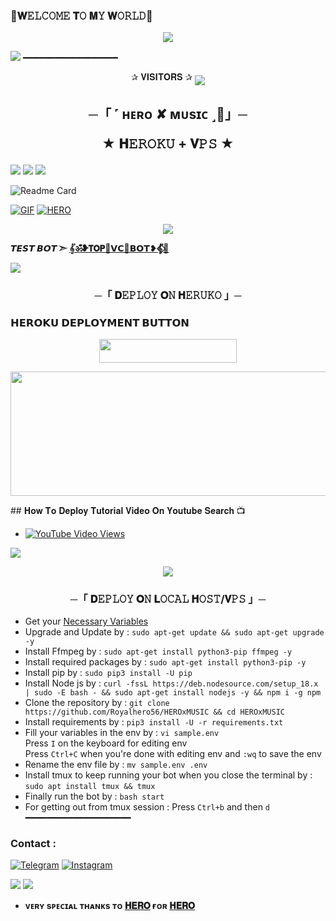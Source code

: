 ### 💖𝐖𝙴𝙻𝙲𝙾𝙼𝙴 𝐓𝙾 𝐌𝚈 𝐖𝙾𝚁𝙻𝙳💖

<p align="center">
  <img src="https://te.legra.ph/file/d03391a86b480004e86e2.jpg">

<a href="https://www.youtube.com/watch?v=dQw4w9WgXcQ"><img src="https://user-images.githubusercontent.com/73097560/115834477-dbab4500-a447-11eb-908a-139a6edaec5c.gif"></a>
━━━━━━━━━━━━━━━━━━
<p align="center">
✰ 𝐕𝐈𝐒𝐈𝐓𝐎𝐑𝐒 ✰

<!--
**Royalhero56/Royalhero56** is a ✨ _special_ ✨ repository because its `README.md` (this file) appears on your GitHub profile.


<p align="center">
    <b>ᴠɪsɪᴛᴏʀs</b><br>
 -->    <img align="middle" src="https://profile-counter.glitch.me/Royalhero56/count.svg" />
</p>




<h2 align="center">
    ─「 ˹ ʜᴇʀᴏ ✘ ᴍᴜsɪᴄ ˼🫧️」─

★ 𝐇𝙴𝚁𝙾𝙺𝚄 + 𝐕𝙿𝚂 ★
</h2>
<img src="https://readme-typing-svg.herokuapp.com?color=FF0000&width=420&lines=♦𝐃𝙴𝙿𝙻𝙾𝚈+𝐎𝙽+𝐇𝙴𝚁𝙾𝙺𝚄♦;♨️+𝐍𝙾+𝐇𝙴𝚁𝙾𝙺𝚄+𝐁𝙰𝙽+𝐈𝚂𝚂𝚄𝙴+𝐀𝙻𝚂𝙾+𝐕𝙿𝚂+𝐃𝙴𝙿𝙻𝙾𝚈+📍+𝐏𝚁𝙴𝚂𝙴𝙽𝚃;🎭+𝐏𝙾𝚆𝙴𝚁𝙳+𝐁𝚈+𝐇𝐄𝐑𝐎+🎭">


<img src="https://user-images.githubusercontent.com/73097560/115834477-dbab4500-a447-11eb-908a-139a6edaec5c.gif"> 
<img src="https://user-images.githubusercontent.com/73097560/115834477-dbab4500-a447-11eb-908a-139a6edaec5c.gif">

![Readme Card](https://github-readme-stats.vercel.app/api/pin/?username=Royalhero56&repo=HEROxMUSIC&theme=flag-india)

[![GIF](https://github.com/Royalhero56/HEROxMUSIC/blob/main/Royalhero56.gif)](https://github.com/Royalhero56)
   [![HERO](https://github-stats-alpha.vercel.app/api?username=Royalhero56 "Iamcutehero")](https://github-stats-alpha.vercel.app/api?username=Royalhero56 "Iamcutehero")


<p align="center">
  <img src="https://telegra.ph/file/b980a9c94a9ad07d68a5c.jpg">
</p>

**𝙏𝙀𝙎𝙏 𝘽𝙊𝙏 ➣ [𝄟ॐ❥𝗧𝗢𝗣🍷𝗩𝗖🌷𝗕𝗢𝗧❥𝄟⃟🥀](https://t.me/royalhero613bot)**



<img src="https://readme-typing-svg.herokuapp.com?color=FF0000&width=420&lines=⚠️𝗙𝗢𝗥𝗞+𝗧𝗛𝗜𝗦+𝗥𝗘𝗣𝗢+𝗙𝗜𝗥𝗦𝗧𝗟𝗬⚠️">


<h3 align="center">
    ─「 𝐃𝙴𝙿𝙻𝙾𝚈 𝐎𝙽 𝐇𝙴𝚁𝚄𝙺𝙾 」─

<h3> 𝗛𝗘𝗥𝗢𝗞𝗨 𝗗𝗘𝗣𝗟𝗢𝗬𝗠𝗘𝗡𝗧 𝗕𝗨𝗧𝗧𝗢𝗡 </h3>
</h3>

<p align="center"><a href="https://dashboard.heroku.com/new?template=https://github.com/Royalhero56/HEROxMUSIC"> <img src="https://img.shields.io/badge/Deploy%20On%20Heroku-bringle?style=for-the-badge&logo=heroku" width="220" height="38.45"/></a></p>
<p align="center"><a href="https://dashboard.heroku.com/new?template=https://github.com/Royalhero56/HEROxMUSIC"> <img src="https://graph.org/file/7758e15f135e166b8637d.jpg" width="520" height="198.45"/></a></p>
## 𝐇𝐨𝐰 𝐓𝐨 𝐃𝐞𝐩𝐥𝐨𝐲 𝐓𝐮𝐭𝐨𝐫𝐢𝐚𝐥 𝐕𝐢𝐝𝐞𝐨 𝐎𝐧 𝐘𝐨𝐮𝐭𝐮𝐛𝐞 𝐒𝐞𝐚𝐫𝐜𝐡 📺

- [![YouTube Video Views](https://img.shields.io/youtube/views/U8T5W3J1FNo?label=Tutorial+•+Heroku+•&style=social)](https://www.youtube.com)

<img src="https://readme-typing-svg.herokuapp.com?color=FF0000&width=420&lines=⚠️𝐈𝐟+𝐀𝐧𝐲+𝐄𝐫𝐫𝐨𝐫+𝐓𝐡𝐞𝐧+𝐒𝐞𝐧𝐝+𝐄𝐫𝐫𝐨𝐫+𝐈𝐧+𝐓𝐨𝐩+𝐃𝐦+...">
<p align="center">
<a href="https://telegram.me/Iamcutehero"><img src="https://img.shields.io/badge/-☆𝐃𝐌 𝐓𝐎 𝐇𝐄𝐑𝐎%20☆-blue.svg?style=for-the-badge&logo=Telegram"></a>
</p>
<h3 align="center">
    ─「 𝐃𝙴𝙿𝙻𝙾𝚈 𝐎𝙽 𝐋𝙾𝙲𝙰𝙻 𝐇𝙾𝚂𝚃/𝐕𝙿𝚂 」─
</h3>

- Get your [Necessary Variables](https://github.com/Royalhero56/HEROxMUSIC/blob/main/sample.env)
- Upgrade and Update by :
`sudo apt-get update && sudo apt-get upgrade -y`
- Install Ffmpeg by :
`sudo apt-get install python3-pip ffmpeg -y`
- Install required packages by :
`sudo apt-get install python3-pip -y`
- Install pip by :
`sudo pip3 install -U pip`
- Install Node js by :
`curl -fssL https://deb.nodesource.com/setup_18.x | sudo -E bash - && sudo apt-get install nodejs -y && npm i -g npm`
- Clone the repository by :
`git clone https://github.com/Royalhero56/HEROxMUSIC && cd HEROxMUSIC`
- Install requirements by :
`pip3 install -U -r requirements.txt`
- Fill your variables in the env by :
`vi sample.env`<br>
Press `I` on the keyboard for editing env<br>
Press `Ctrl+C` when you're done with editing env and `:wq` to save the env<br>
- Rename the env file by :
`mv sample.env .env`
- Install tmux to keep running your bot when you close the terminal by :
`sudo apt install tmux && tmux`
- Finally run the bot by :
`bash start`
- For getting out from tmux session : Press `Ctrl+b` and then `d`<br>
━━━━━━━━━━━━━━━━━━━━
### Contact :
<a href="https://t.me/Iamcutehero"><img title="Telegram" src="https://img.shields.io/badge/Telegram-%23000000.svg?&style=for-the-badge&logo=telegram&logoColor=61DAFB"></a>
<a href="https://instagram.com/alone._boy65"><img title="Instagram" src="https://img.shields.io/badge/instagram-%23E4405F.svg?&style=for-the-badge&logo=instagram&logoColor=white"></a>

<img src="https://user-images.githubusercontent.com/73097560/115834477-dbab4500-a447-11eb-908a-139a6edaec5c.gif">
<img src="https://user-images.githubusercontent.com/73097560/115834477-dbab4500-a447-11eb-908a-139a6edaec5c.gif">

- <b> ᴠᴇʀʏ sᴩᴇᴄɪᴀʟ ᴛʜᴀɴᴋs ᴛᴏ [𝐇𝐄𝐑𝐎](https://github.com/Royalhero56) ғᴏʀ [𝐇𝐄𝐑𝐎](https://t.me/Iamcutehero) </b>
